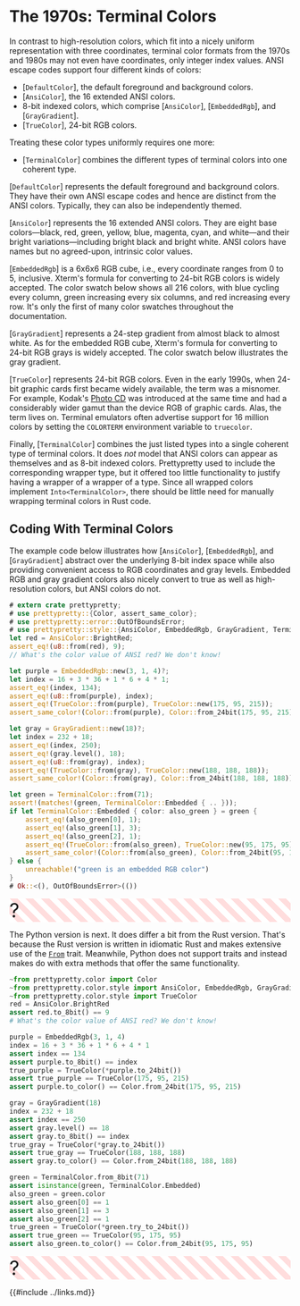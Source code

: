 # The 1970s: Terminal Colors

In contrast to high-resolution colors, which fit into a nicely uniform
representation with three coordinates, terminal color formats from the 1970s
and 1980s may not even have coordinates, only integer index values. ANSI
escape codes support four different kinds of colors:

  * [`DefaultColor`], the default foreground and background colors.
  * [`AnsiColor`], the 16 extended ANSI colors.
  * 8-bit indexed colors, which comprise [`AnsiColor`], [`EmbeddedRgb`],
    and [`GrayGradient`].
  * [`TrueColor`], 24-bit RGB colors.

Treating these color types uniformly requires one more:

  * [`TerminalColor`] combines the different types of terminal colors into
    one coherent type.

[`DefaultColor`] represents the default foreground and background
colors. They have their own ANSI escape codes and hence are distinct from
the ANSI colors. Typically, they can also be independently themed.

[`AnsiColor`] represents the 16 extended ANSI colors. They are eight base
colors—black, red, green, yellow, blue, magenta, cyan, and white—and their
bright variations—including bright black and bright white. ANSI colors have
names but no agreed-upon, intrinsic color values.

[`EmbeddedRgb`] is a 6x6x6 RGB cube, i.e., every coordinate ranges from 0 to
5, inclusive. Xterm's formula for converting to 24-bit RGB colors is widely
accepted. The color swatch below shows all 216 colors, with blue cycling
every column, green increasing every six columns, and red increasing every
row. It's only the first of many color swatches throughout the
documentation.

<figure>
<div class="small color-swatch">
<div style="background-color: #000000;"></div>
<div style="background-color: #00005f;"></div>
<div style="background-color: #000087;"></div>
<div style="background-color: #0000af;"></div>
<div style="background-color: #0000d7;"></div>
<div style="background-color: #0000ff;"></div>
<div style="background-color: #005f00;"></div>
<div style="background-color: #005f5f;"></div>
<div style="background-color: #005f87;"></div>
<div style="background-color: #005faf;"></div>
<div style="background-color: #005fd7;"></div>
<div style="background-color: #005fff;"></div>
<div style="background-color: #008700;"></div>
<div style="background-color: #00875f;"></div>
<div style="background-color: #008787;"></div>
<div style="background-color: #0087af;"></div>
<div style="background-color: #0087d7;"></div>
<div style="background-color: #0087ff;"></div>
<div style="background-color: #00af00;"></div>
<div style="background-color: #00af5f;"></div>
<div style="background-color: #00af87;"></div>
<div style="background-color: #00afaf;"></div>
<div style="background-color: #00afd7;"></div>
<div style="background-color: #00afff;"></div>
<div style="background-color: #00d700;"></div>
<div style="background-color: #00d75f;"></div>
<div style="background-color: #00d787;"></div>
<div style="background-color: #00d7af;"></div>
<div style="background-color: #00d7d7;"></div>
<div style="background-color: #00d7ff;"></div>
<div style="background-color: #00ff00;"></div>
<div style="background-color: #00ff5f;"></div>
<div style="background-color: #00ff87;"></div>
<div style="background-color: #00ffaf;"></div>
<div style="background-color: #00ffd7;"></div>
<div style="background-color: #00ffff;"></div>
</div>
<div class="small color-swatch">
<div style="background-color: #5f0000;"></div>
<div style="background-color: #5f005f;"></div>
<div style="background-color: #5f0087;"></div>
<div style="background-color: #5f00af;"></div>
<div style="background-color: #5f00d7;"></div>
<div style="background-color: #5f00ff;"></div>
<div style="background-color: #5f5f00;"></div>
<div style="background-color: #5f5f5f;"></div>
<div style="background-color: #5f5f87;"></div>
<div style="background-color: #5f5faf;"></div>
<div style="background-color: #5f5fd7;"></div>
<div style="background-color: #5f5fff;"></div>
<div style="background-color: #5f8700;"></div>
<div style="background-color: #5f875f;"></div>
<div style="background-color: #5f8787;"></div>
<div style="background-color: #5f87af;"></div>
<div style="background-color: #5f87d7;"></div>
<div style="background-color: #5f87ff;"></div>
<div style="background-color: #5faf00;"></div>
<div style="background-color: #5faf5f;"></div>
<div style="background-color: #5faf87;"></div>
<div style="background-color: #5fafaf;"></div>
<div style="background-color: #5fafd7;"></div>
<div style="background-color: #5fafff;"></div>
<div style="background-color: #5fd700;"></div>
<div style="background-color: #5fd75f;"></div>
<div style="background-color: #5fd787;"></div>
<div style="background-color: #5fd7af;"></div>
<div style="background-color: #5fd7d7;"></div>
<div style="background-color: #5fd7ff;"></div>
<div style="background-color: #5fff00;"></div>
<div style="background-color: #5fff5f;"></div>
<div style="background-color: #5fff87;"></div>
<div style="background-color: #5fffaf;"></div>
<div style="background-color: #5fffd7;"></div>
<div style="background-color: #5fffff;"></div>
</div>
<div class="small color-swatch">
<div style="background-color: #870000;"></div>
<div style="background-color: #87005f;"></div>
<div style="background-color: #870087;"></div>
<div style="background-color: #8700af;"></div>
<div style="background-color: #8700d7;"></div>
<div style="background-color: #8700ff;"></div>
<div style="background-color: #875f00;"></div>
<div style="background-color: #875f5f;"></div>
<div style="background-color: #875f87;"></div>
<div style="background-color: #875faf;"></div>
<div style="background-color: #875fd7;"></div>
<div style="background-color: #875fff;"></div>
<div style="background-color: #878700;"></div>
<div style="background-color: #87875f;"></div>
<div style="background-color: #878787;"></div>
<div style="background-color: #8787af;"></div>
<div style="background-color: #8787d7;"></div>
<div style="background-color: #8787ff;"></div>
<div style="background-color: #87af00;"></div>
<div style="background-color: #87af5f;"></div>
<div style="background-color: #87af87;"></div>
<div style="background-color: #87afaf;"></div>
<div style="background-color: #87afd7;"></div>
<div style="background-color: #87afff;"></div>
<div style="background-color: #87d700;"></div>
<div style="background-color: #87d75f;"></div>
<div style="background-color: #87d787;"></div>
<div style="background-color: #87d7af;"></div>
<div style="background-color: #87d7d7;"></div>
<div style="background-color: #87d7ff;"></div>
<div style="background-color: #87ff00;"></div>
<div style="background-color: #87ff5f;"></div>
<div style="background-color: #87ff87;"></div>
<div style="background-color: #87ffaf;"></div>
<div style="background-color: #87ffd7;"></div>
<div style="background-color: #87ffff;"></div>
</div>
<div class="small color-swatch">
<div style="background-color: #af0000;"></div>
<div style="background-color: #af005f;"></div>
<div style="background-color: #af0087;"></div>
<div style="background-color: #af00af;"></div>
<div style="background-color: #af00d7;"></div>
<div style="background-color: #af00ff;"></div>
<div style="background-color: #af5f00;"></div>
<div style="background-color: #af5f5f;"></div>
<div style="background-color: #af5f87;"></div>
<div style="background-color: #af5faf;"></div>
<div style="background-color: #af5fd7;"></div>
<div style="background-color: #af5fff;"></div>
<div style="background-color: #af8700;"></div>
<div style="background-color: #af875f;"></div>
<div style="background-color: #af8787;"></div>
<div style="background-color: #af87af;"></div>
<div style="background-color: #af87d7;"></div>
<div style="background-color: #af87ff;"></div>
<div style="background-color: #afaf00;"></div>
<div style="background-color: #afaf5f;"></div>
<div style="background-color: #afaf87;"></div>
<div style="background-color: #afafaf;"></div>
<div style="background-color: #afafd7;"></div>
<div style="background-color: #afafff;"></div>
<div style="background-color: #afd700;"></div>
<div style="background-color: #afd75f;"></div>
<div style="background-color: #afd787;"></div>
<div style="background-color: #afd7af;"></div>
<div style="background-color: #afd7d7;"></div>
<div style="background-color: #afd7ff;"></div>
<div style="background-color: #afff00;"></div>
<div style="background-color: #afff5f;"></div>
<div style="background-color: #afff87;"></div>
<div style="background-color: #afffaf;"></div>
<div style="background-color: #afffd7;"></div>
<div style="background-color: #afffff;"></div>
</div>
<div class="small color-swatch">
<div style="background-color: #d70000;"></div>
<div style="background-color: #d7005f;"></div>
<div style="background-color: #d70087;"></div>
<div style="background-color: #d700af;"></div>
<div style="background-color: #d700d7;"></div>
<div style="background-color: #d700ff;"></div>
<div style="background-color: #d75f00;"></div>
<div style="background-color: #d75f5f;"></div>
<div style="background-color: #d75f87;"></div>
<div style="background-color: #d75faf;"></div>
<div style="background-color: #d75fd7;"></div>
<div style="background-color: #d75fff;"></div>
<div style="background-color: #d78700;"></div>
<div style="background-color: #d7875f;"></div>
<div style="background-color: #d78787;"></div>
<div style="background-color: #d787af;"></div>
<div style="background-color: #d787d7;"></div>
<div style="background-color: #d787ff;"></div>
<div style="background-color: #d7af00;"></div>
<div style="background-color: #d7af5f;"></div>
<div style="background-color: #d7af87;"></div>
<div style="background-color: #d7afaf;"></div>
<div style="background-color: #d7afd7;"></div>
<div style="background-color: #d7afff;"></div>
<div style="background-color: #d7d700;"></div>
<div style="background-color: #d7d75f;"></div>
<div style="background-color: #d7d787;"></div>
<div style="background-color: #d7d7af;"></div>
<div style="background-color: #d7d7d7;"></div>
<div style="background-color: #d7d7ff;"></div>
<div style="background-color: #d7ff00;"></div>
<div style="background-color: #d7ff5f;"></div>
<div style="background-color: #d7ff87;"></div>
<div style="background-color: #d7ffaf;"></div>
<div style="background-color: #d7ffd7;"></div>
<div style="background-color: #d7ffff;"></div>
</div>
<div class="small color-swatch">
<div style="background-color: #ff0000;"></div>
<div style="background-color: #ff005f;"></div>
<div style="background-color: #ff0087;"></div>
<div style="background-color: #ff00af;"></div>
<div style="background-color: #ff00d7;"></div>
<div style="background-color: #ff00ff;"></div>
<div style="background-color: #ff5f00;"></div>
<div style="background-color: #ff5f5f;"></div>
<div style="background-color: #ff5f87;"></div>
<div style="background-color: #ff5faf;"></div>
<div style="background-color: #ff5fd7;"></div>
<div style="background-color: #ff5fff;"></div>
<div style="background-color: #ff8700;"></div>
<div style="background-color: #ff875f;"></div>
<div style="background-color: #ff8787;"></div>
<div style="background-color: #ff87af;"></div>
<div style="background-color: #ff87d7;"></div>
<div style="background-color: #ff87ff;"></div>
<div style="background-color: #ffaf00;"></div>
<div style="background-color: #ffaf5f;"></div>
<div style="background-color: #ffaf87;"></div>
<div style="background-color: #ffafaf;"></div>
<div style="background-color: #ffafd7;"></div>
<div style="background-color: #ffafff;"></div>
<div style="background-color: #ffd700;"></div>
<div style="background-color: #ffd75f;"></div>
<div style="background-color: #ffd787;"></div>
<div style="background-color: #ffd7af;"></div>
<div style="background-color: #ffd7d7;"></div>
<div style="background-color: #ffd7ff;"></div>
<div style="background-color: #ffff00;"></div>
<div style="background-color: #ffff5f;"></div>
<div style="background-color: #ffff87;"></div>
<div style="background-color: #ffffaf;"></div>
<div style="background-color: #ffffd7;"></div>
<div style="background-color: #ffffff;"></div>
</div>
</figure>

[`GrayGradient`] represents a 24-step gradient from almost black to almost
white. As for the embedded RGB cube, Xterm's formula for converting to
24-bit RGB grays is widely accepted. The color swatch below illustrates the
gray gradient.

<figure>
<div class="small color-swatch">
<div style="background-color: #121212;"></div>
<div style="background-color: #1c1c1c;"></div>
<div style="background-color: #262626;"></div>
<div style="background-color: #303030;"></div>
<div style="background-color: #3a3a3a;"></div>
<div style="background-color: #444444;"></div>
<div style="background-color: #4e4e4e;"></div>
<div style="background-color: #585858;"></div>
<div style="background-color: #626262;"></div>
<div style="background-color: #6c6c6c;"></div>
<div style="background-color: #767676;"></div>
<div style="background-color: #808080;"></div>
<div style="background-color: #8a8a8a;"></div>
<div style="background-color: #949494;"></div>
<div style="background-color: #9e9e9e;"></div>
<div style="background-color: #a8a8a8;"></div>
<div style="background-color: #b2b2b2;"></div>
<div style="background-color: #bcbcbc;"></div>
<div style="background-color: #c6c6c6;"></div>
<div style="background-color: #d0d0d0;"></div>
<div style="background-color: #dadada;"></div>
<div style="background-color: #e4e4e4;"></div>
<div style="background-color: #eeeeee;"></div>
<div style="background-color: #f8f8f8;"></div>
</div>
</figure>

[`TrueColor`] represents 24-bit RGB colors. Even in the early 1990s, when
24-bit graphic cards first became widely available, the term was a misnomer.
For example, Kodak's [Photo CD](https://en.wikipedia.org/wiki/Photo_CD) was
introduced at the same time and had a considerably wider gamut than the
device RGB of graphic cards. Alas, the term lives on. Terminal emulators
often advertise support for 16 million colors by setting the `COLORTERM`
environment variable to `truecolor`.

Finally, [`TerminalColor`] combines the just listed types into a single coherent
type of terminal colors. It does *not* model that ANSI colors can appear as
themselves and as 8-bit indexed colors. Prettypretty used to include the
corresponding wrapper type, but it offered too little functionality to justify
having a wrapper of a wrapper of a type. Since all wrapped colors implement
`Into<TerminalColor>`, there should be little need for manually wrapping
terminal colors in Rust code.


## Coding With Terminal Colors

The example code below illustrates how [`AnsiColor`], [`EmbeddedRgb`], and
[`GrayGradient`] abstract over the underlying 8-bit index space while also
providing convenient access to RGB coordinates and gray levels. Embedded RGB and
gray gradient colors also nicely convert to true as well as high-resolution
colors, but ANSI colors do not.

```rust
# extern crate prettypretty;
# use prettypretty::{Color, assert_same_color};
# use prettypretty::error::OutOfBoundsError;
# use prettypretty::style::{AnsiColor, EmbeddedRgb, GrayGradient, TerminalColor, TrueColor};
let red = AnsiColor::BrightRed;
assert_eq!(u8::from(red), 9);
// What's the color value of ANSI red? We don't know!

let purple = EmbeddedRgb::new(3, 1, 4)?;
let index = 16 + 3 * 36 + 1 * 6 + 4 * 1;
assert_eq!(index, 134);
assert_eq!(u8::from(purple), index);
assert_eq!(TrueColor::from(purple), TrueColor::new(175, 95, 215));
assert_same_color!(Color::from(purple), Color::from_24bit(175, 95, 215));

let gray = GrayGradient::new(18)?;
let index = 232 + 18;
assert_eq!(index, 250);
assert_eq!(gray.level(), 18);
assert_eq!(u8::from(gray), index);
assert_eq!(TrueColor::from(gray), TrueColor::new(188, 188, 188));
assert_same_color!(Color::from(gray), Color::from_24bit(188, 188, 188));

let green = TerminalColor::from(71);
assert!(matches!(green, TerminalColor::Embedded { .. }));
if let TerminalColor::Embedded { color: also_green } = green {
    assert_eq!(also_green[0], 1);
    assert_eq!(also_green[1], 3);
    assert_eq!(also_green[2], 1);
    assert_eq!(TrueColor::from(also_green), TrueColor::new(95, 175, 95));
    assert_same_color!(Color::from(also_green), Color::from_24bit(95, 175, 95));
} else {
    unreachable!("green is an embedded RGB color")
}
# Ok::<(), OutOfBoundsError>(())
```
<div class=color-swatch>
<div style="background: repeating-linear-gradient(45deg, #fff, #fff 10px, #fdd 10px, #fdd 20px);">
<span style="font-size: 2.5em;">?</span>
</div>
<div style="background-color: #af5fd7;"></div>
<div style="background-color: #bcbcbc;"></div>
<div style="background-color: #5faf5f;"></div>
</div>

The Python version is next. It does differ a bit from the Rust version. That's
because the Rust version is written in idiomatic Rust and makes extensive use of
the [`From`](https://doc.rust-lang.org/std/convert/trait.From.html) trait.
Meanwhile, Python does not support traits and instead makes do with extra
methods that offer the same functionality.

```python
~from prettypretty.color import Color
~from prettypretty.color.style import AnsiColor, EmbeddedRgb, GrayGradient, TerminalColor
~from prettypretty.color.style import TrueColor
red = AnsiColor.BrightRed
assert red.to_8bit() == 9
# What's the color value of ANSI red? We don't know!

purple = EmbeddedRgb(3, 1, 4)
index = 16 + 3 * 36 + 1 * 6 + 4 * 1
assert index == 134
assert purple.to_8bit() == index
true_purple = TrueColor(*purple.to_24bit())
assert true_purple == TrueColor(175, 95, 215)
assert purple.to_color() == Color.from_24bit(175, 95, 215)

gray = GrayGradient(18)
index = 232 + 18
assert index == 250
assert gray.level() == 18
assert gray.to_8bit() == index
true_gray = TrueColor(*gray.to_24bit())
assert true_gray == TrueColor(188, 188, 188)
assert gray.to_color() == Color.from_24bit(188, 188, 188)

green = TerminalColor.from_8bit(71)
assert isinstance(green, TerminalColor.Embedded)
also_green = green.color
assert also_green[0] == 1
assert also_green[1] == 3
assert also_green[2] == 1
true_green = TrueColor(*green.try_to_24bit())
assert true_green == TrueColor(95, 175, 95)
assert also_green.to_color() == Color.from_24bit(95, 175, 95)
```
<div class=color-swatch>
<div style="background: repeating-linear-gradient(45deg, #fff, #fff 10px, #fdd 10px, #fdd 20px);">
<span style="font-size: 2.5em;">?</span>
</div>
<div style="background-color: #af5fd7;"></div>
<div style="background-color: #bcbcbc;"></div>
<div style="background-color: #5faf5f;"></div>
</div>


{{#include ../links.md}}
